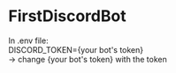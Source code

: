 # FirstDiscordBot

In .env file:\
DISCORD_TOKEN={your bot's token}\
-> change {your bot's token} with the token
